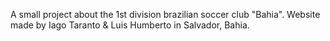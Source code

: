 A small project about the 1st division brazilian soccer club "Bahia". Website made by Iago Taranto & Luis Humberto in Salvador, Bahia.
